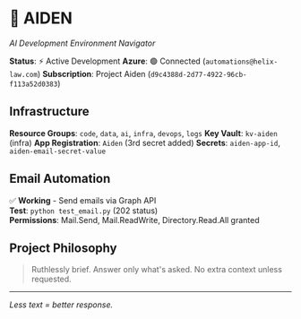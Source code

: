 # 🤖 AIDEN
*AI Development Environment Navigator*

**Status**: ⚡ Active Development
**Azure**: 🟢 Connected (`automations@helix-law.com`)
**Subscription**: Project Aiden (`d9c4388d-2d77-4922-96cb-f113a52d0383`)

## Infrastructure
**Resource Groups**: `code`, `data`, `ai`, `infra`, `devops`, `logs`
**Key Vault**: `kv-aiden` (infra)
**App Registration**: `Aiden` (3rd secret added)
**Secrets**: `aiden-app-id`, `aiden-email-secret-value`

## Email Automation
✅ **Working** - Send emails via Graph API  
**Test**: `python test_email.py` (202 status)  
**Permissions**: Mail.Send, Mail.ReadWrite, Directory.Read.All granted

## Project Philosophy
> Ruthlessly brief. Answer only what's asked. No extra context unless requested.

---
*Less text = better response.*